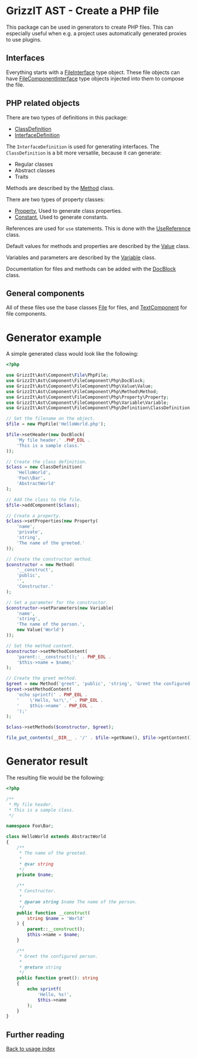 # GrizzIT AST - Create a PHP file

This package can be used in generators to create PHP files. This can especially
useful when e.g. a project uses automatically generated proxies to use plugins.

## Interfaces

Everything starts with a [FileInterface](../../src/Common/FileInterface.php)
type object. These file objects can have
[FileComponentInterface](../../src/Common/FileComponentInterface.php) type
objects injected into them to compose the file.

## PHP related objects

There are two types of definitions in this package:
- [ClassDefinition](../../src/Component/FileComponent/Php/Definition/ClassDefinition.php)
- [InterfaceDefinition](../../src/Component/FileComponent/Php/Definition/InterfaceDefinition.php)

The `InterfaceDefinition` is used for generating interfaces. The
`ClassDefinition` is a bit more versatile, because it can generate:
- Regular classes
- Abstract classes
- Traits

Methods are described by the
[Method](../../src/Component/FileComponent/Php/Method/Method.php) class.

There are two types of property classes:
- [Property](../../src/Component/FileComponent/Php/Property/Property.php),
Used to generate class properties.
- [Constant](../../src/Component/FileComponent/Php/Property/Constant.php),
Used to generate constants.

References are used for `use` statements. This is done with the
[UseReference](../../src/Component/FileComponent/Php/Reference/UseReference.php)
class.

Default values for methods and properties are described by the
[Value](../../src/Component/FileComponent/Php/Value/Value.php) class.

Variables and parameters are described by the
[Variable](../../src/Component/FileComponent/Php/Variable/Variable.php) class.

Documentation for files and methods can be added with the
[DocBlock](../../src/Component/FileComponent/Php/DocBlock.php) class.

## General components

All of these files use the base classes [File](../../src/Component/File/File.php)
for files, and [TextComponent](../../src/Component/FileComponent/TextComponent.php)
for file components.

# Generator example

A simple generated class would look like the following:

```PHP
<?php

use GrizzIt\Ast\Component\File\PhpFile;
use GrizzIt\Ast\Component\FileComponent\Php\DocBlock;
use GrizzIt\Ast\Component\FileComponent\Php\Value\Value;
use GrizzIt\Ast\Component\FileComponent\Php\Method\Method;
use GrizzIt\Ast\Component\FileComponent\Php\Property\Property;
use GrizzIt\Ast\Component\FileComponent\Php\Variable\Variable;
use GrizzIt\Ast\Component\FileComponent\Php\Definition\ClassDefinition;

// Set the filename on the object.
$file = new PhpFile('HelloWorld.php');

$file->setHeader(new DocBlock(
    'My file header.' .PHP_EOL .
    'This is a sample class.'
));

// Create the class definition.
$class = new ClassDefinition(
    'HelloWorld',
    'Foo\\Bar',
    'AbstractWorld'
);

// Add the class to the file.
$file->addComponent($class);

// Create a property.
$class->setProperties(new Property(
    'name',
    'private',
    'string',
    'The name of the greeted.'
));

// Create the constructor method.
$constructor = new Method(
    '__construct',
    'public',
    '',
    'Constructor.'
);

// Set a parameter for the constructor.
$constructor->setParameters(new Variable(
    'name',
    'string',
    'The name of the person.',
    new Value('World')
));

// Set the method content.
$constructor->setMethodContent(
    'parent::__construct();' . PHP_EOL .
    '$this->name = $name;'
);

// Create the greet method.
$greet = new Method('greet', 'public', 'string', 'Greet the configured person.');
$greet->setMethodContent(
    'echo sprintf(' . PHP_EOL .
    '    \'Hello, %s!\',' . PHP_EOL .
    '    $this->name' . PHP_EOL .
    ');'
);

$class->setMethods($constructor, $greet);

file_put_contents(__DIR__ . '/' . $file->getName(), $file->getContent());

```

# Generator result

The resulting file would be the following:

```PHP
<?php

/**
 * My file header.
 * This is a sample class.
 */

namespace Foo\Bar;

class HelloWorld extends AbstractWorld
{
    /**
     * The name of the greeted.
     *
     * @var string
     */
    private $name;

    /**
     * Constructor.
     *
     * @param string $name The name of the person.
     */
    public function __construct(
        string $name = 'World'
    ) {
        parent::__construct();
        $this->name = $name;
    }

    /**
     * Greet the configured person.
     *
     * @return string
     */
    public function greet(): string
    {
        echo sprintf(
            'Hello, %s!',
            $this->name
        );
    }
}

```

## Further reading

[Back to usage index](index.md)
